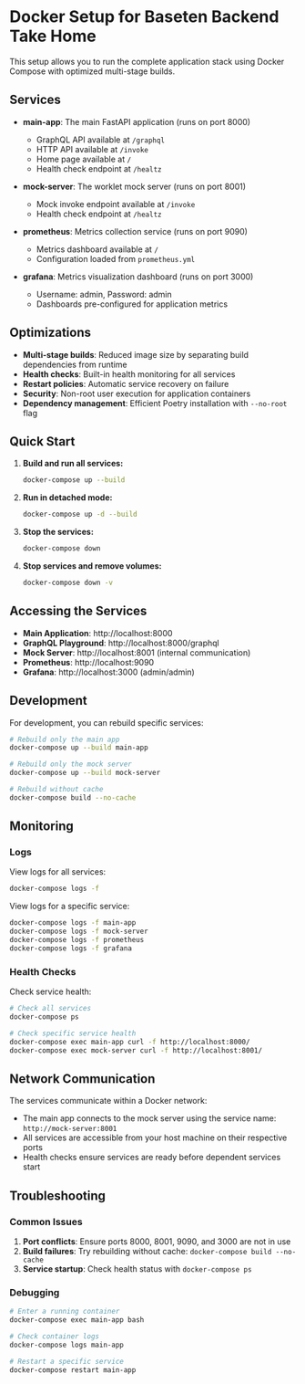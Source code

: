 # Docker Setup for Baseten Backend Take Home

This setup allows you to run the complete application stack using Docker Compose with optimized multi-stage builds.

## Services

- **main-app**: The main FastAPI application (runs on port 8000)
  - GraphQL API available at `/graphql`
  - HTTP API available at `/invoke`
  - Home page available at `/`
  - Health check endpoint at `/healtz`

- **mock-server**: The worklet mock server (runs on port 8001)
  - Mock invoke endpoint available at `/invoke`
  - Health check endpoint at `/healtz`

- **prometheus**: Metrics collection service (runs on port 9090)
  - Metrics dashboard available at `/`
  - Configuration loaded from `prometheus.yml`

- **grafana**: Metrics visualization dashboard (runs on port 3000)
  - Username: admin, Password: admin
  - Dashboards pre-configured for application metrics

## Optimizations

- **Multi-stage builds**: Reduced image size by separating build dependencies from runtime
- **Health checks**: Built-in health monitoring for all services
- **Restart policies**: Automatic service recovery on failure
- **Security**: Non-root user execution for application containers
- **Dependency management**: Efficient Poetry installation with `--no-root` flag

## Quick Start

1. **Build and run all services:**
   ```bash
   docker-compose up --build
   ```

2. **Run in detached mode:**
   ```bash
   docker-compose up -d --build
   ```

3. **Stop the services:**
   ```bash
   docker-compose down
   ```

4. **Stop services and remove volumes:**
   ```bash
   docker-compose down -v
   ```

## Accessing the Services

- **Main Application**: http://localhost:8000
- **GraphQL Playground**: http://localhost:8000/graphql
- **Mock Server**: http://localhost:8001 (internal communication)
- **Prometheus**: http://localhost:9090
- **Grafana**: http://localhost:3000 (admin/admin)

## Development

For development, you can rebuild specific services:

```bash
# Rebuild only the main app
docker-compose up --build main-app

# Rebuild only the mock server
docker-compose up --build mock-server

# Rebuild without cache
docker-compose build --no-cache
```

## Monitoring

### Logs

View logs for all services:
```bash
docker-compose logs -f
```

View logs for a specific service:
```bash
docker-compose logs -f main-app
docker-compose logs -f mock-server
docker-compose logs -f prometheus
docker-compose logs -f grafana
```

### Health Checks

Check service health:
```bash
# Check all services
docker-compose ps

# Check specific service health
docker-compose exec main-app curl -f http://localhost:8000/
docker-compose exec mock-server curl -f http://localhost:8001/
```

## Network Communication

The services communicate within a Docker network:
- The main app connects to the mock server using the service name: `http://mock-server:8001`
- All services are accessible from your host machine on their respective ports
- Health checks ensure services are ready before dependent services start

## Troubleshooting

### Common Issues

1. **Port conflicts**: Ensure ports 8000, 8001, 9090, and 3000 are not in use
2. **Build failures**: Try rebuilding without cache: `docker-compose build --no-cache`
3. **Service startup**: Check health status with `docker-compose ps`

### Debugging

```bash
# Enter a running container
docker-compose exec main-app bash

# Check container logs
docker-compose logs main-app

# Restart a specific service
docker-compose restart main-app
``` 